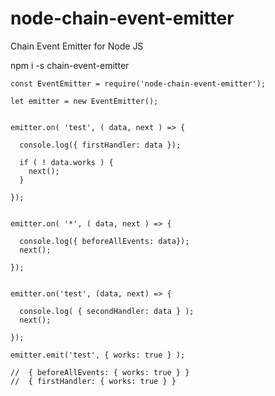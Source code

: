 # node-chain-event-emitter
Chain Event Emitter for Node JS

npm i -s chain-event-emitter

```
const EventEmitter = require('node-chain-event-emitter');

let emitter = new EventEmitter();


emitter.on( 'test', ( data, next ) => {

  console.log({ firstHandler: data });
  
  if ( ! data.works ) {
    next();
  }
  
});


emitter.on( '*', ( data, next ) => {

  console.log({ beforeAllEvents: data});
  next();
  
});


emitter.on('test', (data, next) => {

  console.log( { secondHandler: data } );
  next();
  
});

emitter.emit('test', { works: true } );

//  { beforeAllEvents: { works: true } }
//  { firstHandler: { works: true } }

```
